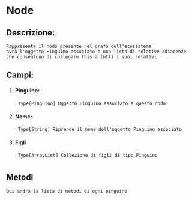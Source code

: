 # Node

## Descrizione:
    Rappresenta il nodo presente nel grafo dell'ecosistema
    avrà l'oggetto Pinguino associato e una lista di relative adiacenze
    che consentono di collegare this a tutti i suoi relativi.
    
## Campi:

1. #### Pinguino:
        Type[Pinguino] Oggetto Pinguino associato a questo nodo
1. #### Nome:
        Type[String] Riprende il nome dell'oggetto Pinguino associato
1. #### Figli
        Type[ArrayList] Collezione di figli di tipo Pinguino
        
#
        
## Metodi
    Qui andrà la lista di metodi di ogni pinguino
